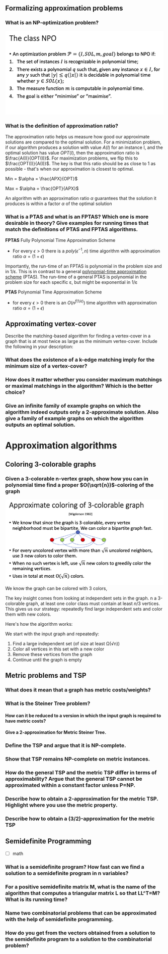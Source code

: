 ## Formalizing approximation problems

### What is an NP-optimization problem?
![](pics/Pasted%20image%2020250105191608.png)
### What is the definition of approximation ratio?
The approximation ratio helps us measure how good our approximate solutions are compared to the optimal solution. For a minimization problem, if our algorithm produces a solution with value $A(I)$ for an instance I, and the optimal solution has value $OPT(I)$, then the approximation ratio is $\frac{A(I)}{OPT(I)}$. 
For maximization problems, we flip this to $\frac{OPT(I)}{A(I)}$. 
The key is that this ratio should be as close to 1 as possible - that's when our approximation is closest to optimal.

Min = $\alpha = \frac{APX}{OPT}$

Max = $\alpha = \frac{OPT}{APX}$

An algorithm with an approximation ratio $\alpha$ guarantees that the solution it produces is within a factor $\alpha$ of the optimal solution

### What is a PTAS and what is an FPTAS? Which one is more desirable in theory? Give examples for running times that match the definitions of PTAS and FPTAS algorithms.
**FPTAS** Fully Polynomial Time Approximation Scheme
- For every $\epsilon > 0$ there is a $poly(\epsilon^{-1},n)$ time algorithm with approximation ratio $\alpha = (1+\epsilon)$

Importantly, the run-time of an FPTAS is polynomial in the problem size and in 1/ε. This is in contrast to a general [polynomial-time approximation scheme](https://en.wikipedia.org/wiki/Polynomial-time_approximation_scheme "Polynomial-time approximation scheme") (PTAS). The run-time of a general PTAS is polynomial in the problem size for each specific ε, but might be exponential in 1/ε

**PTAS** Polynomial Time Approximation Scheme
- for every $\epsilon>0$ there is an $O(n^{f(1/ \epsilon)})$ time algorithm with approximation ratio $\alpha = (1+\epsilon)$

## Approximating vertex-cover

Describe the matching-based algorithm for finding a vertex-cover in a graph that is at most twice as large as the minimum vertex-cover. Include the following in your description:

### What does the existence of a k-edge matching imply for the minimum size of a vertex-cover?
### How does it matter whether you consider maximum matchings or maximal matchings in the algorithm? Which is the better choice?
### Give an infinite family of example graphs on which the algorithm indeed outputs only a 2-approximate solution. Also give a family of example graphs on which the algorithm outputs an optimal solution.
# Approximation algorithms
## Coloring 3-colorable graphs

### Given a 3-colorable n-vertex graph, show how you can in polynomial time find a proper $O(\sqrt{n})$-coloring of the graph
![](pics/Pasted%20image%2020250105185159.png)
We know the graph can be colored with 3 colors, 

The key insight comes from looking at independent sets in the graph. 
n a 3-colorable graph, at least one color class must contain at least $n/3$ vertices. This gives us our strategy: repeatedly find large independent sets and color them with new colors.

Here's how the algorithm works:

We start with the input graph and repeatedly:

1. Find a large independent set (of size at least Ω(√n))
2. Color all vertices in this set with a new color
3. Remove these vertices from the graph
4. Continue until the graph is empty

## Metric problems and TSP

### What does it mean that a graph has metric costs/weights?

### What is the Steiner Tree problem?
#### How can it be reduced to a version in which the input graph is required to have metric costs?
#### Give a 2-approximation for Metric Steiner Tree.

### Define the TSP and argue that it is NP-complete.
### Show that TSP remains NP-complete on metric instances.
### How do the general TSP and the metric TSP differ in terms of approximability? Argue that the general TSP cannot be approximated within a constant factor unless P=NP.
### Describe how to obtain a 2-approximation for the metric TSP. Highlight where you use the metric property.
###  Describe how to obtain a (3/2)-approximation for the metric TSP

## Semidefinite Programming

- [ ] math
### What is a semidefinite program? How fast can we find a solution to a semidefinite program in n variables?
###  For a positive semidefinite matrix M, what is the name of the algorithm that computes a triangular matrix L so that LL^T=M? What is its running time?
### Name two combinatorial problems that can be approximated with the help of semidefinite programming.
### How do you get from the vectors obtained from a solution to the semidefinite program to a solution to the combinatorial problem?
